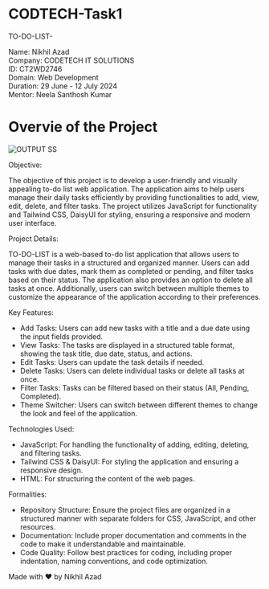 # CODTECH-Task1

TO-DO-LIST-

Name: Nikhil Azad <br>
Company: CODETECH IT SOLUTIONS <br>
ID: CT2WD2746 <br>
Domain: Web Development <br>
Duration: 29 June - 12 July 2024 <br>
Mentor: Neela Santhosh Kumar <br>

# Overvie of the Project
![OUTPUT SS](https://github.com/nikhilazad1/CODTECH-Task1/assets/158045459/72fdbff6-1374-4e6d-a35f-0492a2eee24c)

    
Objective:

The objective of this project is to develop a user-friendly and visually appealing to-do list web application. The application aims to help users manage their daily tasks efficiently by providing functionalities to add, view, edit, delete, and filter tasks. The project utilizes JavaScript for functionality and Tailwind CSS, DaisyUI for styling, ensuring a responsive and modern user interface.

Project Details:

TO-DO-LIST is a web-based to-do list application that allows users to manage their tasks in a structured and organized manner. Users can add tasks with due dates, mark them as completed or pending, and filter tasks based on their status. The application also provides an option to delete all tasks at once. Additionally, users can switch between multiple themes to customize the appearance of the application according to their preferences.

Key Features:

- Add Tasks: Users can add new tasks with a title and a due date using the input fields provided.
- View Tasks: The tasks are displayed in a structured table format, showing the task title, due date, status, and actions.
- Edit Tasks: Users can update the task details if needed.
- Delete Tasks: Users can delete individual tasks or delete all tasks at once.
- Filter Tasks: Tasks can be filtered based on their status (All, Pending, Completed).
- Theme Switcher: Users can switch between different themes to change the look and feel of the application.

Technologies Used:

- JavaScript: For handling the functionality of adding, editing, deleting, and filtering tasks.
- Tailwind CSS & DaisyUI: For styling the application and ensuring a responsive design.
- HTML: For structuring the content of the web pages.

Formalities:

- Repository Structure: Ensure the project files are organized in a structured manner with separate folders for CSS, JavaScript, and other resources.
- Documentation: Include proper documentation and comments in the code to make it understandable and maintainable.
- Code Quality: Follow best practices for coding, including proper indentation, naming conventions, and code optimization.

Made with ❤️ by Nikhil Azad

